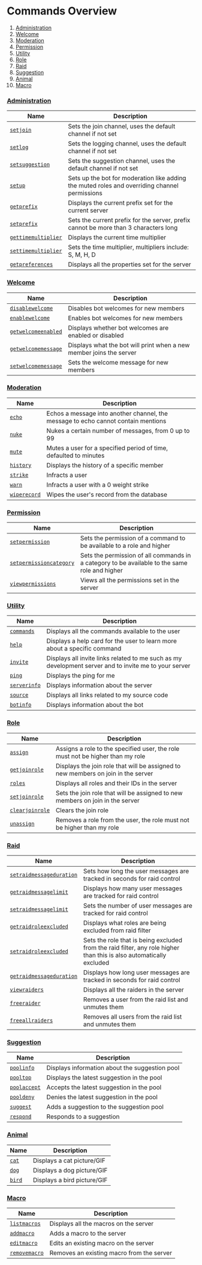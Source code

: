 # Commands Overview
1. [Administration](commands.md?id=Administration)
2. [Welcome](commands.md?id=Welcome)
3. [Moderation](commands.md?id=Moderation)
4. [Permission](commands.md?id=Permission)
5. [Utility](commands.md?id=Utility)
6. [Role](commands.md?id=Role)
7. [Raid](commands.md?id=Raid)
8. [Suggestion](commands.md?id=Suggestion)
9. [Animal](commands.md?id=Animal)
10. [Macro](commands.md?id=Macro)

### [Administration](commands_information/Administration_commands.md)
|Name|Description|
|---|---|
|[`setjoin`](commands_information/Administration_commands.md?id=setjoin)|Sets the join channel, uses the default channel if not set|
|[`setlog`](commands_information/Administration_commands.md?id=setlog)|Sets the logging channel, uses the default channel if not set|
|[`setsuggestion`](commands_information/Administration_commands.md?id=setsuggestion)|Sets the suggestion channel, uses the default channel if not set|
|[`setup`](commands_information/Administration_commands.md?id=setup)|Sets up the bot for moderation like adding the muted roles and overriding channel permissions|
|[`getprefix`](commands_information/Administration_commands.md?id=getprefix)|Displays the current prefix set for the current server|
|[`setprefix`](commands_information/Administration_commands.md?id=setprefix)|Sets the current prefix for the server, prefix cannot be more than 3 characters long|
|[`gettimemultiplier`](commands_information/Administration_commands.md?id=gettimemultiplier)|Displays the current time multiplier|
|[`settimemultiplier`](commands_information/Administration_commands.md?id=settimemultiplier)|Sets the time multiplier, multipliers include: S, M, H, D|
|[`getpreferences`](commands_information/Administration_commands.md?id=getpreferences)|Displays all the properties set for the server|

### [Welcome](commands_information/Welcome_commands.md)
|Name|Description|
|---|---|
|[`disablewelcome`](commands_information/Welcome_commands.md?id=disablewelcome)|Disables bot welcomes for new members|
|[`enablewelcome`](commands_information/Welcome_commands.md?id=enablewelcome)|Enables bot welcomes for new members|
|[`getwelcomeenabled`](commands_information/Welcome_commands.md?id=getwelcomeenabled)|Displays whether bot welcomes are enabled or disabled|
|[`getwelcomemessage`](commands_information/Welcome_commands.md?id=getwelcomemessage)|Displays what the bot will print when a new member joins the server|
|[`setwelcomemessage`](commands_information/Welcome_commands.md?id=setwelcomemessage)|Sets the welcome message for new members|

### [Moderation](commands_information/Moderation_commands.md)
|Name|Description|
|---|---|
|[`echo`](commands_information/Moderation_commands.md?id=echo)|Echos a message into another channel, the message to echo cannot contain mentions|
|[`nuke`](commands_information/Moderation_commands.md?id=nuke)|Nukes a certain number of messages, from 0 up to 99|
|[`mute`](commands_information/Moderation_commands.md?id=mute)|Mutes a user for a specified period of time, defaulted to minutes|
|[`history`](commands_information/Moderation_commands.md?id=history)|Displays the history of a specific member|
|[`strike`](commands_information/Moderation_commands.md?id=strike)|Infracts a user|
|[`warn`](commands_information/Moderation_commands.md?id=warn)|Infracts a user with a 0 weight strike|
|[`wiperecord`](commands_information/Moderation_commands.md?id=wiperecord)|Wipes the user's record from the database|

### [Permission](commands_information/Permission_commands.md)
|Name|Description|
|---|---|
|[`setpermission`](commands_information/Permission_commands.md?id=setpermission)|Sets the permission of a command to be available to a role and higher|
|[`setpermissioncategory`](commands_information/Permission_commands.md?id=setpermissioncategory)|Sets the permission of all commands in a category to be available to the same role and higher|
|[`viewpermissions`](commands_information/Permission_commands.md?id=viewpermissions)|Views all the permissions set in the server|

### [Utility](commands_information/Utility_commands.md)
|Name|Description|
|---|---|
|[`commands`](commands_information/Utility_commands.md?id=commands)|Displays all the commands available to the user|
|[`help`](commands_information/Utility_commands.md?id=help)|Displays a help card for the user to learn more about a specific command|
|[`invite`](commands_information/Utility_commands.md?id=invite)|Displays all invite links related to me such as my development server and to invite me to your server|
|[`ping`](commands_information/Utility_commands.md?id=ping)|Displays the ping for me|
|[`serverinfo`](commands_information/Utility_commands.md?id=serverinfo)|Displays information about the server|
|[`source`](commands_information/Utility_commands.md?id=source)|Displays all links related to my source code|
|[`botinfo`](commands_information/Utility_commands.md?id=botinfo)|Displays information about the bot|

### [Role](commands_information/Role_commands.md)
|Name|Description|
|---|---|
|[`assign`](commands_information/Role_commands.md?id=assign)|Assigns a role to the specified user, the role must not be higher than my role|
|[`getjoinrole`](commands_information/Role_commands.md?id=getjoinrole)|Displays the join role that will be assigned to new members on join in the server|
|[`roles`](commands_information/Role_commands.md?id=roles)|Displays all roles and their IDs in the server|
|[`setjoinrole`](commands_information/Role_commands.md?id=setjoinrole)|Sets the join role that will be assigned to new members on join in the server|
|[`clearjoinrole`](commands_information/Role_commands.md?id=clearjoinrole)|Clears the join role|
|[`unassign`](commands_information/Role_commands.md?id=unassign)|Removes a role from the user, the role must not be higher than my role|

### [Raid](commands_information/Raid_commands.md)
|Name|Description|
|---|---|
|[`setraidmessageduration`](commands_information/Raid_commands.md?id=setraidmessageduration)|Sets how long the user messages are tracked in seconds for raid control|
|[`getraidmessagelimit`](commands_information/Raid_commands.md?id=getraidmessagelimit)|Displays how many user messages are tracked for raid control|
|[`setraidmessagelimit`](commands_information/Raid_commands.md?id=setraidmessagelimit)|Sets the number of user messages are tracked for raid control|
|[`getraidroleexcluded`](commands_information/Raid_commands.md?id=getraidroleexcluded)|Displays what roles are being excluded from raid filter|
|[`setraidroleexcluded`](commands_information/Raid_commands.md?id=setraidroleexcluded)|Sets the role that is being excluded from the raid filter, any role higher than this is also automatically excluded|
|[`getraidmessageduration`](commands_information/Raid_commands.md?id=getraidmessageduration)|Displays how long user messages are tracked in seconds for raid control|
|[`viewraiders`](commands_information/Raid_commands.md?id=viewraiders)|Displays all the raiders in the server|
|[`freeraider`](commands_information/Raid_commands.md?id=freeraider)|Removes a user from the raid list and unmutes them|
|[`freeallraiders`](commands_information/Raid_commands.md?id=freeallraiders)|Removes all users from the raid list and unmutes them|

### [Suggestion](commands_information/Suggestion_commands.md)
|Name|Description|
|---|---|
|[`poolinfo`](commands_information/Suggestion_commands.md?id=poolinfo)|Displays information about the suggestion pool|
|[`pooltop`](commands_information/Suggestion_commands.md?id=pooltop)|Displays the latest suggestion in the pool|
|[`poolaccept`](commands_information/Suggestion_commands.md?id=poolaccept)|Accepts the latest suggestion in the pool|
|[`pooldeny`](commands_information/Suggestion_commands.md?id=pooldeny)|Denies the latest suggestion in the pool|
|[`suggest`](commands_information/Suggestion_commands.md?id=suggest)|Adds a suggestion to the suggestion pool|
|[`respond`](commands_information/Suggestion_commands.md?id=respond)|Responds to a suggestion|

### [Animal](commands_information/Animal_commands.md)
|Name|Description|
|---|---|
|[`cat`](commands_information/Animal_commands.md?id=cat)|Displays a cat picture/GIF|
|[`dog`](commands_information/Animal_commands.md?id=dog)|Displays a dog picture/GIF|
|[`bird`](commands_information/Animal_commands.md?id=bird)|Displays a bird picture/GIF|

### [Macro](commands_information/Macro_commands.md)
|Name|Description|
|---|---|
|[`listmacros`](commands_information/Macro_commands.md?id=listmacros)|Displays all the macros on the server|
|[`addmacro`](commands_information/Macro_commands.md?id=addmacro)|Adds a macro to the server|
|[`editmacro`](commands_information/Macro_commands.md?id=editmacro)|Edits an existing macro on the server|
|[`removemacro`](commands_information/Macro_commands.md?id=removemacro)|Removes an existing macro from the server|